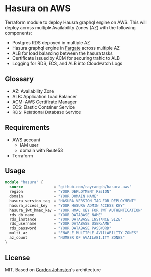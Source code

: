 # Hasura on AWS

Terraform module to deploy Hausra graphql engine on AWS. This will deploy
across multiple Availability Zones (AZ) with the following components:

- Postgres RDS deployed in multiple AZ
- Hasura graphql engine in [Fargate](https://aws.amazon.com/fargate/) across multiple AZ
- ALB for load balancing between the hasura tasks
- Certificate issued by ACM for securing traffic to ALB
- Logging for RDS, ECS, and ALB into Cloudwatch Logs

## Glossary

- AZ: Availability Zone
- ALB: Application Load Balancer
- ACM: AWS Certificate Manager
- ECS: Elastic Container Service
- RDS: Relational Database Service

## Requirements

- AWS account
  - IAM user
  - domain with Route53
- Terraform

## Usage

```terraform
module "hasura" {
  source              = "github.com/rayraegah/hasura-aws"
  region              = "YOUR DEPLOYMENT REGION"
  domain              = "YOUR DOMAIN NAME"
  hasura_version_tag  = "HASURA VERSION TAG FOR DEPLOYMENT"
  hasura_access_key   = "YOUR HASURA ADMIN ACCESS KEY"
  hasura_jwt_hmac_key = "YOUR HMAC KEY FOR JWT AUTHENTICATION"
  rds_db_name         = "YOUR DATABASE NAME"
  rds_instance        = "YOUR DATABASE INSTANCE SIZE"
  rds_username        = "YOUR DATABASE USERNAME"
  rds_password        = "YOUR DATABASE PASSWORD"
  multi_az            = "ENABLE MULTIPLE AVAILABILITY ZONES"
  az_count            = "NUMBER OF AVAILABILITY ZONES"
}
```

## License

MIT. Based on [Gordon Johnston](https://github.com/elgordino)'s architecture.
